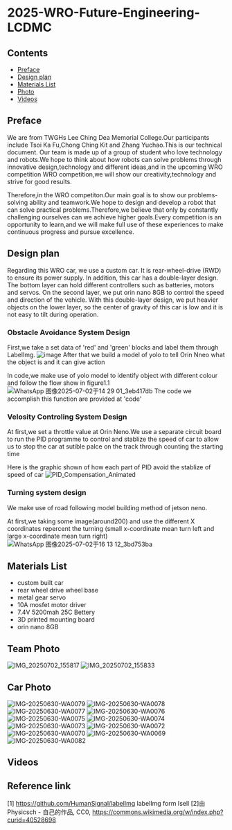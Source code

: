 # 2025-WRO-Future-Engineering-LCDMC

## Contents

- [Preface](#Preface)
- [Design plan](#Design-plan)
- [Materials List](#Materials-List)
- [Photo](#Photo)
- [Videos](#Videos)


## Preface

We are from TWGHs Lee Ching Dea Memorial College.Our participants include Tsoi Ka Fu,Chong Ching Kit and Zhang Yuchao.This is our technical document.
Our team is made up of a group of student who love technology and robots.We hope to think about how robots can solve problems through innovative design,technology and different ideas,and in the upcoming WRO competition WRO competition,we will show our creativity,technology and strive for good results.

Therefore,in the WRO competiton.Our main goal is to show our problems-solving ability and teamwork.We hope to design and develop a robot that can solve practical problems.Therefore,we believe that only by constantly challenging ourselves can we achieve higher goals.Every competition is an opportunity to learn,and we will make full use of these experiences to make continuous progress and pursue excellence.

## Design plan

Regarding this WRO car, we use a custom car. It is rear-wheel-drive (RWD) to ensure its power supply. In addition, this car has a double-layer design. The bottom layer can hold different controllers such as batteries, motors and servos. On the second layer, we put orin nano 8GB to control the speed and direction of the vehicle. With this double-layer design, we put heavier objects on the lower layer, so the center of gravity of this car is low and it is not easy to tilt during operation.

### Obstacle Avoidance System Design
First,we take a set data of 'red' and 'green' blocks and label them through LabelImg.
![image](https://github.com/user-attachments/assets/39168842-af6d-4433-a47f-b599f73f51fa)
After that we build a model of yolo to tell Orin Nneo what the object is and it can give action

In code,we make use of yolo model to identify object with different colour and follow the flow show in figure1.1
![WhatsApp 图像2025-07-02于14 29 01_3eb417db](https://github.com/user-attachments/assets/583e9504-cbab-40c0-8966-1f92a848adce)
The code we accomplish this function are provided at 'code' 

### Velosity Controling System Design
At first,we set a throttle value at Orin Neno.We use a separate circuit board to run the PID programme to control and stablize the speed of car to allow us to stop the car at sutible palce on the track through counting the starting time

Here is the graphic shown of how each part of PID avoid the stablize of speed of car
![PID_Compensation_Animated](https://github.com/user-attachments/assets/0fff1022-56bb-44ba-ae9f-740df99037f7)

### Turning system design
We make use of road following model building method of jetson neno.

At first,we taking some image(around200) and use the different X coordinates repercent the turning (small x-coordinate mean turn left and large x-coordinate mean turn right)
![WhatsApp 图像2025-07-02于16 13 12_3bd753ba](https://github.com/user-attachments/assets/b7b7f950-68ac-4f28-852c-f695385f53c6)


## Materials List

- custom built car
- rear wheel drive wheel base
- metal gear servo
- 10A mosfet motor driver
- 7.4V 5200mah 25C Bettery
- 3D printed mounting board
- orin nano 8GB

## Team Photo
![IMG_20250702_155817](https://github.com/user-attachments/assets/6bad701f-2c3c-434e-b6f0-d1e99728f950)
![IMG_20250702_155833](https://github.com/user-attachments/assets/3525c81c-2976-4c74-8a9b-1a758f7c8962)



## Car Photo
![IMG-20250630-WA0079](https://github.com/user-attachments/assets/d156aeac-5f26-4984-ae09-9fdaf8254ea7)
![IMG-20250630-WA0078](https://github.com/user-attachments/assets/5be0584c-5c92-437a-9bd4-5d236d986abd)
![IMG-20250630-WA0077](https://github.com/user-attachments/assets/f4658fae-a32a-45c8-a2af-3caebeb7bcb7)
![IMG-20250630-WA0076](https://github.com/user-attachments/assets/eacca38f-a581-49d1-891c-a3d3c2c0d3ce)
![IMG-20250630-WA0075](https://github.com/user-attachments/assets/4aa4ae82-1c0e-480d-8446-e8f5ce290806)
![IMG-20250630-WA0074](https://github.com/user-attachments/assets/9ef45be5-e9cd-4fd0-8c68-6f31bf0c1be3)
![IMG-20250630-WA0073](https://github.com/user-attachments/assets/08a44a42-3eaa-490f-8d23-80814369ad71)
![IMG-20250630-WA0072](https://github.com/user-attachments/assets/621e8203-91a1-41d1-8fab-7b324057888d)
![IMG-20250630-WA0070](https://github.com/user-attachments/assets/476e0017-dec7-4be4-8b5f-56e16c0e99b6)
![IMG-20250630-WA0069](https://github.com/user-attachments/assets/45017fed-59e6-4d9e-a2be-5e160ccebc04)
![IMG-20250630-WA0082](https://github.com/user-attachments/assets/40623164-6cd5-441d-b2a8-21f8c94ee627)

## Videos

## Reference link
[1] https://github.com/HumanSignal/labelImg labelImg form Isell
[2]由 Physicsch - 自己的作品, CC0, https://commons.wikimedia.org/w/index.php?curid=40528698
